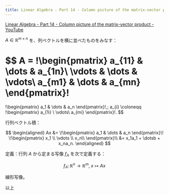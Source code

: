 ```yaml
---
title: Linear Algebra - Part 14 - Column picture of the matrix-vector product
---
```


[Linear Algebra - Part 14 - Column picture of the matrix-vector product - YouTube](https://www.youtube.com/watch?v=PZyTBvc9qxQ&list=PLBh2i93oe2quLc5zaxD0WHzQTGrXMwAI6&index=14)

${A \in \mathbb R^{m \times n} }$ を、列ベクトルを横に並べたものをみなす：

$$
A = \!\begin{pmatrix}
a_{11} & \dots & a_{1n}\\
\vdots & \dots & \vdots\\
a_{m1} & \dots & a_{mn}
\end{pmatrix}\!
=
\!\begin{pmatrix}
a_1 & \dots & a_n
\end{pmatrix}\!,\;
a_{i} \coloneqq
\!\begin{pmatrix}
a_{1i} \\
\vdots\\
a_{mi}
\end{pmatrix}\!.
$$

行列ベクトル積：

$$
\begin{aligned}
Ax &= \!\begin{pmatrix}
a_1 & \dots & a_n
\end{pmatrix}\!
\!\begin{pmatrix}
x_1 \\
\vdots \\
x_n\\
\end{pmatrix}\\
&= x_1a_1 + \dotsb + x_na_n.
\end{aligned}
$$

定義：行列 $A$ から定まる写像 $f_A$ を次で定義する：

$$
f_A \colon \mathbb R^n \longrightarrow \mathbb R^m,\;x \longmapsto Ax
$$

線形写像。

以上
